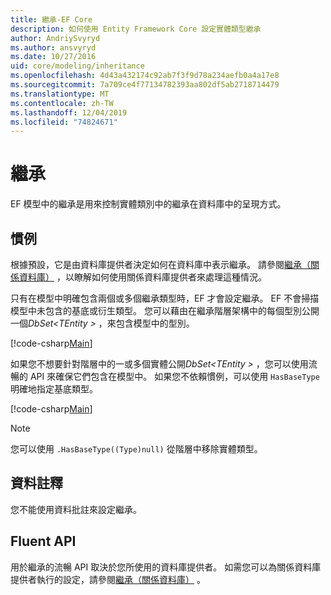 ```yaml
---
title: 繼承-EF Core
description: 如何使用 Entity Framework Core 設定實體類型繼承
author: AndriySvyryd
ms.author: ansvyryd
ms.date: 10/27/2016
uid: core/modeling/inheritance
ms.openlocfilehash: 4d43a432174c92ab7f3f9d78a234aefb0a4a17e8
ms.sourcegitcommit: 7a709ce4f77134782393aa802df5ab2718714479
ms.translationtype: MT
ms.contentlocale: zh-TW
ms.lasthandoff: 12/04/2019
ms.locfileid: "74824671"
---
```

# <a name="inheritance"></a>繼承

EF 模型中的繼承是用來控制實體類別中的繼承在資料庫中的呈現方式。

## <a name="conventions"></a>慣例

根據預設，它是由資料庫提供者決定如何在資料庫中表示繼承。 請參閱[繼承（關係資料庫）](relational/inheritance.md) ，以瞭解如何使用關係資料庫提供者來處理這種情況。

只有在模型中明確包含兩個或多個繼承類型時，EF 才會設定繼承。 EF 不會掃描模型中未包含的基底或衍生類型。 您可以藉由在繼承階層架構中的每個型別公開一個*DbSet\<TEntity >* ，來包含模型中的型別。

[!code-csharp[Main](../../../samples/core/Modeling/Conventions/InheritanceDbSets.cs?highlight=3-4&name=Model)]

如果您不想要針對階層中的一或多個實體公開*DbSet\<TEntity >* ，您可以使用流暢的 API 來確保它們包含在模型中。
如果您不依賴慣例，可以使用 `HasBaseType`明確地指定基底類型。

[!code-csharp[Main](../../../samples/core/Modeling/Conventions/InheritanceModelBuilder.cs?highlight=7&name=Context)]

> [!NOTE]
> 您可以使用 `.HasBaseType((Type)null)` 從階層中移除實體類型。

## <a name="data-annotations"></a>資料註釋

您不能使用資料批註來設定繼承。

## <a name="fluent-api"></a>Fluent API

用於繼承的流暢 API 取決於您所使用的資料庫提供者。 如需您可以為關係資料庫提供者執行的設定，請參閱[繼承（關係資料庫）](relational/inheritance.md) 。
